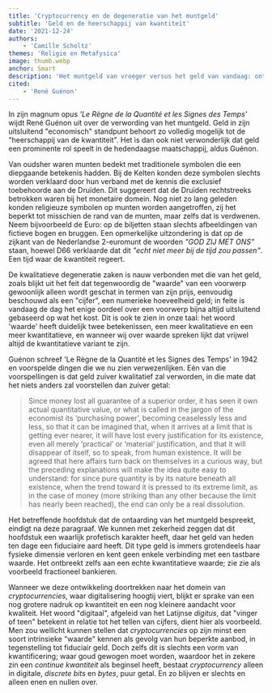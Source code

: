 ```yaml
---
title: 'Cryptocurrency en de degeneratie van het muntgeld'
subtitle: 'Geld en de heerschappij van kwantiteit'
date: '2021-12-24'
authors:
    - 'Camille Scholtz'
themes: 'Religie en Metafysica'
image: thumb.webp
anchor: Smart
description: 'Het muntgeld van vroeger versus het geld van vandaag: ontdek de diepgaande betekenis van symbolen op munten en hoe het geld van vandaag de dag, inclusief cryptocurrencies, slechts een numerieke hoeveelheid is zonder intrinsieke waarde.'
cited:
    - 'René Guénon'
---
```


In zijn magnum opus _'Le Règne de la Quantité et les Signes des Temps'_ wijdt René Guénon uit over de verwording van het muntgeld. Geld in zijn uitsluitend "economisch" standpunt behoort zo volledig mogelijk tot de "heerschappij van de kwantiteit". Het is dan ook niet verwonderlijk dat geld een prominente rol speelt in de hedendaagse maatschappij, aldus Guénon.

Van oudsher waren munten bedekt met traditionele symbolen die een diepgaande betekenis hadden. Bij de Kelten konden deze symbolen slechts worden verklaard door hun verband met de kennis die exclusief toebehoorde aan de Druïden. Dit suggereert dat de Druïden rechtstreeks betrokken waren bij het monetaire domein. Nog niet zo lang geleden konden religieuze symbolen op munten worden aangetroffen, zij het beperkt tot misschien de rand van de munten, maar zelfs dat is verdwenen. Neem bijvoorbeeld de Euro: op de biljetten staan slechts afbeeldingen van fictieve bogen en bruggen. Een opmerkelijke uitzondering is dat op de zijkant van de Nederlandse 2-euromunt de woorden *"GOD ZIJ MET ONS"* staan, hoewel D66 verklaarde dat dit _"echt niet meer bij de tijd zou passen"_. Een tijd waar de kwantiteit regeert.

De kwalitatieve degeneratie zaken is nauw verbonden met die van het geld, zoals blijkt uit het feit dat tegenwoordig de "waarde" van een voorwerp gewoonlijk alleen wordt geschat in termen van zijn prijs, eenvoudig beschouwd als een "cijfer", een numerieke hoeveelheid geld; in feite is vandaag de dag het enige oordeel over een voorwerp bijna altijd uitsluitend gebaseerd op wat het kost. Dit is ook te zien in onze taal: het woord 'waarde' heeft duidelijk twee betekenissen, een meer kwalitatieve en een meer kwantitatieve, en wanneer wij over waarde spreken lijkt dat vrijwel altijd de kwantitatieve variant te zijn.

Guénon schreef 'Le Règne de la Quantité et les Signes des Temps' in 1942 en voorspelde dingen die we nu zien verwezenlijken. Eén van die voorspellingen is dat geld zuiver kwalitatief zal verworden, in die mate dat het niets anders zal voorstellen dan zuiver getal:

>Since money lost all guarantee of a superior order, it has seen it own actual quantitative value, or what is called in the jargon of the economist its ‘purchasing power’, becoming ceaselessly less and less, so that it can be imagined that, when it arrives at a limit that is getting ever nearer, it will have lost every justification for its existence, even all merely ‘practical’ or ‘material’ justification, and that it will disappear of itself, so to speak, from human existence. It will be agreed that here affairs turn back on themselves in a curious way, but the preceding explanations will make the idea quite easy to understand: for since pure quantity is by its nature beneath all existence, when the trend toward it is pressed to its extreme limit, as in the case of money (more striking than any other because the limit has nearly been reached), the end can only be a real dissolution.

Het betreffende hoofdstuk dat de ontaarding van het muntgeld bespreekt, eindigt na deze paragraaf. We kunnen met zekerheid zeggen dat dit hoofdstuk een waarlijk profetisch karakter heeft, daar het geld van heden ten dage een fiduciaire aard heeft. Dit type geld is immers grotendeels haar fysieke dimensie verloren en kent geen enkele verbinding met een tastbare waarde. Het ontbreekt zelfs aan een echte kwantitatieve waarde; zie zie als voorbeeld fractioneel bankieren.

Wanneer we deze ontwikkeling doortrekken naar het domein van _cryptocurrencies_, waar digitalisering hoogtij viert, blijkt er sprake van een nog grotere nadruk op kwantiteit en een nog kleinere aandacht voor kwaliteit. Het woord "digitaal", afgeleid van het Latijnse _digitus_, dat "vinger of teen" betekent in relatie tot het tellen van cijfers, dient hier als voorbeeld. Men zou wellicht kunnen stellen dat _cryptocurrencies_ op zijn minst een soort intrinsieke "waarde" kennen als gevolg van hun beperkte aanbod, in tegenstelling tot fiduciair geld. Doch zelfs dit is slechts een vorm van kwantificering; waar goud gewogen moet worden, waardoor het in zekere zin een _continue kwantiteit_ als beginsel heeft, bestaat _cryptocurrency_ alleen in digitale, _discrete_ _bits_ en _bytes_, puur getal. En zo blijven er slechts en alleen enen en nullen over.
